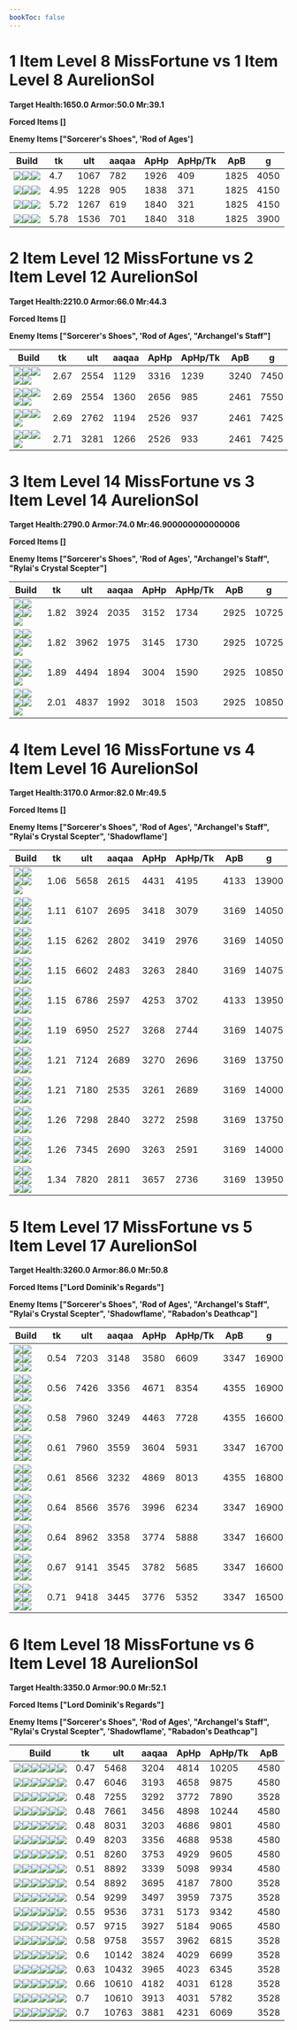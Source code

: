 ```yaml
---
bookToc: false
---
```


# 1 Item Level 8 MissFortune vs 1 Item Level 8 AurelionSol

**Target Health:1650.0 Armor:50.0 Mr:39.1**


**Forced Items []**


**Enemy Items ["Sorcerer's Shoes", 'Rod of Ages']**




Build | tk | ult | aaqaa |ApHp | ApHp/Tk | ApB | g
-|-|-|-|-|-|-|-
![](/item/3153.png)![](/item/1001.png)![](/item/1055.png)|4.7|1067|782|1926|409|1825|4050
![](/item/6671.png)![](/item/1001.png)![](/item/1055.png)|4.95|1228|905|1838|371|1825|4150
![](/item/6675.png)![](/item/1001.png)![](/item/1055.png)|5.72|1267|619|1840|321|1825|4150
![](/item/3142.png)![](/item/1055.png)![](/item/1036.png)|5.78|1536|701|1840|318|1825|3900




























































# 2 Item Level 12 MissFortune vs 2 Item Level 12 AurelionSol

**Target Health:2210.0 Armor:66.0 Mr:44.3**


**Forced Items []**


**Enemy Items ["Sorcerer's Shoes", 'Rod of Ages', "Archangel's Staff"]**




Build | tk | ult | aaqaa |ApHp | ApHp/Tk | ApB | g
-|-|-|-|-|-|-|-
![](/item/3142.png)![](/item/3091.png)![](/item/1055.png)![](/item/1036.png)![](/item/1036.png)|2.67|2554|1129|3316|1239|3240|7450
![](/item/3153.png)![](/item/3142.png)![](/item/1055.png)![](/item/1036.png)![](/item/1036.png)|2.69|2554|1360|2656|985|2461|7550
![](/item/3142.png)![](/item/3087.png)![](/item/1055.png)![](/item/1037.png)|2.69|2762|1194|2526|937|2461|7425
![](/item/3142.png)![](/item/6676.png)![](/item/1055.png)![](/item/1037.png)|2.71|3281|1266|2526|933|2461|7425




























































# 3 Item Level 14 MissFortune vs 3 Item Level 14 AurelionSol

**Target Health:2790.0 Armor:74.0 Mr:46.900000000000006**


**Forced Items []**


**Enemy Items ["Sorcerer's Shoes", 'Rod of Ages', "Archangel's Staff", "Rylai's Crystal Scepter"]**




Build | tk | ult | aaqaa |ApHp | ApHp/Tk | ApB | g
-|-|-|-|-|-|-|-
![](/item/3153.png)![](/item/3142.png)![](/item/3036.png)![](/item/1055.png)![](/item/1037.png)|1.82|3924|2035|3152|1734|2925|10725
![](/item/3153.png)![](/item/3142.png)![](/item/6676.png)![](/item/1055.png)![](/item/1037.png)|1.82|3962|1975|3145|1730|2925|10725
![](/item/3142.png)![](/item/6676.png)![](/item/3095.png)![](/item/1055.png)![](/item/1038.png)|1.89|4494|1894|3004|1590|2925|10850
![](/item/3142.png)![](/item/6676.png)![](/item/3036.png)![](/item/1055.png)![](/item/1038.png)|2.01|4837|1992|3018|1503|2925|10850




























































# 4 Item Level 16 MissFortune vs 4 Item Level 16 AurelionSol

**Target Health:3170.0 Armor:82.0 Mr:49.5**


**Forced Items []**


**Enemy Items ["Sorcerer's Shoes", 'Rod of Ages', "Archangel's Staff", "Rylai's Crystal Scepter", 'Shadowflame']**




Build | tk | ult | aaqaa |ApHp | ApHp/Tk | ApB | g
-|-|-|-|-|-|-|-
![](/item/3153.png)![](/item/3142.png)![](/item/3036.png)![](/item/3091.png)![](/item/1038.png)|1.06|5658|2615|4431|4195|4133|13900
![](/item/3153.png)![](/item/3142.png)![](/item/3036.png)![](/item/3087.png)![](/item/1038.png)![](/item/1036.png)|1.11|6107|2695|3418|3079|3169|14050
![](/item/3153.png)![](/item/3142.png)![](/item/3036.png)![](/item/3095.png)![](/item/1038.png)![](/item/1036.png)|1.15|6262|2802|3419|2976|3169|14050
![](/item/3142.png)![](/item/6676.png)![](/item/3036.png)![](/item/3085.png)![](/item/1038.png)![](/item/1037.png)|1.15|6602|2483|3263|2840|3169|14075
![](/item/3142.png)![](/item/6676.png)![](/item/3036.png)![](/item/3091.png)![](/item/1038.png)![](/item/1036.png)|1.15|6786|2597|4253|3702|4133|13950
![](/item/3142.png)![](/item/6676.png)![](/item/3036.png)![](/item/3046.png)![](/item/1038.png)![](/item/1037.png)|1.19|6950|2527|3268|2744|3169|14075
![](/item/3142.png)![](/item/6676.png)![](/item/3036.png)![](/item/3087.png)![](/item/1038.png)![](/item/1036.png)|1.21|7124|2689|3270|2696|3169|13750
![](/item/3142.png)![](/item/3087.png)![](/item/3036.png)![](/item/3179.png)![](/item/1038.png)![](/item/1038.png)|1.21|7180|2535|3261|2689|3169|14000
![](/item/3142.png)![](/item/6676.png)![](/item/3095.png)![](/item/3036.png)![](/item/1038.png)![](/item/1036.png)|1.26|7298|2840|3272|2598|3169|13750
![](/item/3142.png)![](/item/3036.png)![](/item/3095.png)![](/item/3179.png)![](/item/1038.png)![](/item/1038.png)|1.26|7345|2690|3263|2591|3169|14000
![](/item/3142.png)![](/item/6676.png)![](/item/3036.png)![](/item/3072.png)![](/item/1038.png)![](/item/1036.png)|1.34|7820|2811|3657|2736|3169|13950




























































# 5 Item Level 17 MissFortune vs 5 Item Level 17 AurelionSol

**Target Health:3260.0 Armor:86.0 Mr:50.8**


**Forced Items ["Lord Dominik's Regards"]**


**Enemy Items ["Sorcerer's Shoes", 'Rod of Ages', "Archangel's Staff", "Rylai's Crystal Scepter", 'Shadowflame', "Rabadon's Deathcap"]**




Build | tk | ult | aaqaa |ApHp | ApHp/Tk | ApB | g
-|-|-|-|-|-|-|-
![](/item/3153.png)![](/item/3142.png)![](/item/3036.png)![](/item/3115.png)![](/item/6676.png)![](/item/1038.png)|0.54|7203|3148|3580|6609|3347|16900
![](/item/3153.png)![](/item/3142.png)![](/item/3036.png)![](/item/3091.png)![](/item/6676.png)![](/item/1038.png)|0.56|7426|3356|4671|8354|4355|16900
![](/item/3142.png)![](/item/6676.png)![](/item/3036.png)![](/item/3091.png)![](/item/3095.png)![](/item/1038.png)|0.58|7960|3249|4463|7728|4355|16600
![](/item/3153.png)![](/item/3142.png)![](/item/3036.png)![](/item/3095.png)![](/item/6676.png)![](/item/1038.png)|0.61|7960|3559|3604|5931|3347|16700
![](/item/3142.png)![](/item/6676.png)![](/item/3036.png)![](/item/3091.png)![](/item/3072.png)![](/item/1038.png)|0.61|8566|3232|4869|8013|4355|16800
![](/item/3142.png)![](/item/6676.png)![](/item/3036.png)![](/item/3072.png)![](/item/3153.png)![](/item/1038.png)|0.64|8566|3576|3996|6234|3347|16900
![](/item/3142.png)![](/item/6676.png)![](/item/3036.png)![](/item/3087.png)![](/item/3072.png)![](/item/1038.png)|0.64|8962|3358|3774|5888|3347|16600
![](/item/3142.png)![](/item/6676.png)![](/item/3095.png)![](/item/3036.png)![](/item/3072.png)![](/item/1038.png)|0.67|9141|3545|3782|5685|3347|16600
![](/item/3142.png)![](/item/6676.png)![](/item/3036.png)![](/item/3072.png)![](/item/3004.png)![](/item/1038.png)|0.71|9418|3445|3776|5352|3347|16500




























































# 6 Item Level 18 MissFortune vs 6 Item Level 18 AurelionSol

**Target Health:3350.0 Armor:90.0 Mr:52.1**


**Forced Items ["Lord Dominik's Regards"]**


**Enemy Items ["Sorcerer's Shoes", 'Rod of Ages', "Archangel's Staff", "Rylai's Crystal Scepter", 'Shadowflame', "Rabadon's Deathcap"]**




Build | tk | ult | aaqaa |ApHp | ApHp/Tk | ApB
-|-|-|-|-|-|-
![](/item/3153.png)![](/item/3085.png)![](/item/3036.png)![](/item/3091.png)![](/item/6676.png)![](/item/6671.png)|0.47|5468|3204|4814|10205|4580
![](/item/6671.png)![](/item/3091.png)![](/item/3036.png)![](/item/3095.png)![](/item/3115.png)![](/item/6676.png)|0.47|6046|3193|4658|9875|4580
![](/item/3153.png)![](/item/3142.png)![](/item/3036.png)![](/item/3115.png)![](/item/6676.png)![](/item/3085.png)|0.48|7255|3292|3772|7890|3528
![](/item/3153.png)![](/item/3142.png)![](/item/3036.png)![](/item/3115.png)![](/item/6676.png)![](/item/3091.png)|0.48|7661|3456|4898|10244|4580
![](/item/3142.png)![](/item/6676.png)![](/item/3036.png)![](/item/3091.png)![](/item/3087.png)![](/item/3115.png)|0.48|8031|3203|4686|9801|4580
![](/item/3142.png)![](/item/6676.png)![](/item/3036.png)![](/item/3091.png)![](/item/3095.png)![](/item/3115.png)|0.49|8203|3356|4688|9538|4580
![](/item/3153.png)![](/item/3142.png)![](/item/3036.png)![](/item/3091.png)![](/item/6676.png)![](/item/3087.png)|0.51|8260|3753|4929|9605|4580
![](/item/3142.png)![](/item/6676.png)![](/item/3036.png)![](/item/3091.png)![](/item/3072.png)![](/item/3115.png)|0.51|8892|3339|5098|9934|4580
![](/item/3153.png)![](/item/3142.png)![](/item/3036.png)![](/item/3115.png)![](/item/6676.png)![](/item/3072.png)|0.54|8892|3695|4187|7800|3528
![](/item/3142.png)![](/item/6676.png)![](/item/3036.png)![](/item/3087.png)![](/item/3072.png)![](/item/3115.png)|0.54|9299|3497|3959|7375|3528
![](/item/3142.png)![](/item/6676.png)![](/item/3036.png)![](/item/3091.png)![](/item/3072.png)![](/item/3087.png)|0.55|9536|3731|5173|9342|4580
![](/item/3142.png)![](/item/6676.png)![](/item/3036.png)![](/item/3091.png)![](/item/3095.png)![](/item/3072.png)|0.57|9715|3927|5184|9065|4580
![](/item/3142.png)![](/item/6676.png)![](/item/3036.png)![](/item/3072.png)![](/item/3004.png)![](/item/3115.png)|0.58|9758|3557|3962|6815|3528
![](/item/3142.png)![](/item/6676.png)![](/item/3036.png)![](/item/3087.png)![](/item/3072.png)![](/item/3095.png)|0.6|10142|3824|4029|6699|3528
![](/item/3142.png)![](/item/6676.png)![](/item/3036.png)![](/item/3087.png)![](/item/3072.png)![](/item/3004.png)|0.63|10432|3965|4023|6345|3528
![](/item/3142.png)![](/item/6676.png)![](/item/3095.png)![](/item/3036.png)![](/item/3072.png)![](/item/3004.png)|0.66|10610|4182|4031|6128|3528
![](/item/3142.png)![](/item/6676.png)![](/item/3036.png)![](/item/3072.png)![](/item/3004.png)![](/item/3508.png)|0.7|10610|3913|4031|5782|3528
![](/item/3142.png)![](/item/6676.png)![](/item/3036.png)![](/item/3072.png)![](/item/3004.png)![](/item/3074.png)|0.7|10763|3881|4231|6069|3528




























































